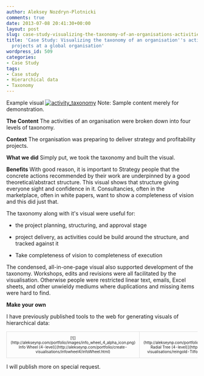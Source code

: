 ```yaml
---
author: Aleksey Nozdryn-Plotnicki
comments: true
date: 2013-07-08 20:41:30+00:00
layout: post
slug: case-study-visualizing-the-taxonomy-of-an-organisations-activities-in-strategyprofitability-projects-at-a-global-organisation
title: 'Case Study: Visualizing the taxonomy of an organisation''s activities in strategy/profitability
  projects at a global organisation'
wordpress_id: 509
categories:
- Case Study
tags:
- Case study
- Hierarchical data
- Taxonomy
---
```


Example visual
[![activity_taxonomy](http://alekseynp.com/wp-content/uploads/2013/07/activity_taxonomy-300x300.png)](http://alekseynp.com/wp-content/uploads/2013/07/activity_taxonomy.png)
Note: Sample content merely for demonstration.

**The Content**
The activities of an organisation were broken down into four levels of taxonomy.

**Context**
The organisation was preparing to deliver strategy and profitability projects.

**What we did**
Simply put, we took the taxonomy and built the visual.

**Benefits**
With good reason, it is important to Strategy people that the concrete actions recommended by their work are underpinned by a good theoretical/abstract structure. This visual shows that structure giving everyone sight and confidence in it. Consultancies, often in the marketplace, often in white papers, want to show a completeness of vision and this did just that.

The taxonomy along with it's visual were useful for:


  * the project planning, structuring, and approval stage


  * project delivery, as activities could be build around the structure, and tracked against it


  * Take completeness of vision to completeness of execution


The condensed, all-in-one-page visual also supported development of the taxonomy. Workshops, edits and revisions were all facilitated by the visualisation. Otherwise people were restricted linear text, emails, Excel sheets, and other unwieldy mediums where duplications and missing items were hard to find.

**Make your own**

I have previously published tools to the web for generating visuals of hierarchical data:
<table style="font-size:10px; border-spacing:30px;" >
  <tr >
    
<td style="text-align:center; vertical-align:top; border:1px solid #dddddd; padding:10px; margin:2px; border-radius:6px 6px 6px 6px;" >[![](http://alekseynp.com/portfolio/images/info_wheel_4_alpha_icon.png)  
Info Wheel  
(4-level)](http://alekseynp.com/portfolio/create-visualisations/infowheel4/infoWheel.html)
</td>
    
<td style="text-align:center; vertical-align:top; border:1px solid #dddddd; padding:10px; margin:2px; border-radius:6px 6px 6px 6px;" >[![](http://alekseynp.com/portfolio/images/node_tree_4_alpha_icon.png)  
Radial Tree  
(4-level)](http://alekseynp.com/portfolio/create-visualisations/reingold-Tilford_Tree4/Reingold_Tilford_Tree.html)
</td>
  </tr>
</table>

I will publish more on special request.
